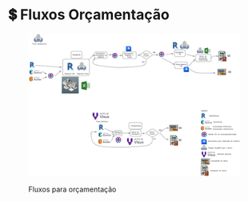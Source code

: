 # 💲 Fluxos Orçamentação

<figure><img src="../../.gitbook/assets/image.png" alt=""><figcaption><p>Fluxos para orçamentação</p></figcaption></figure>

